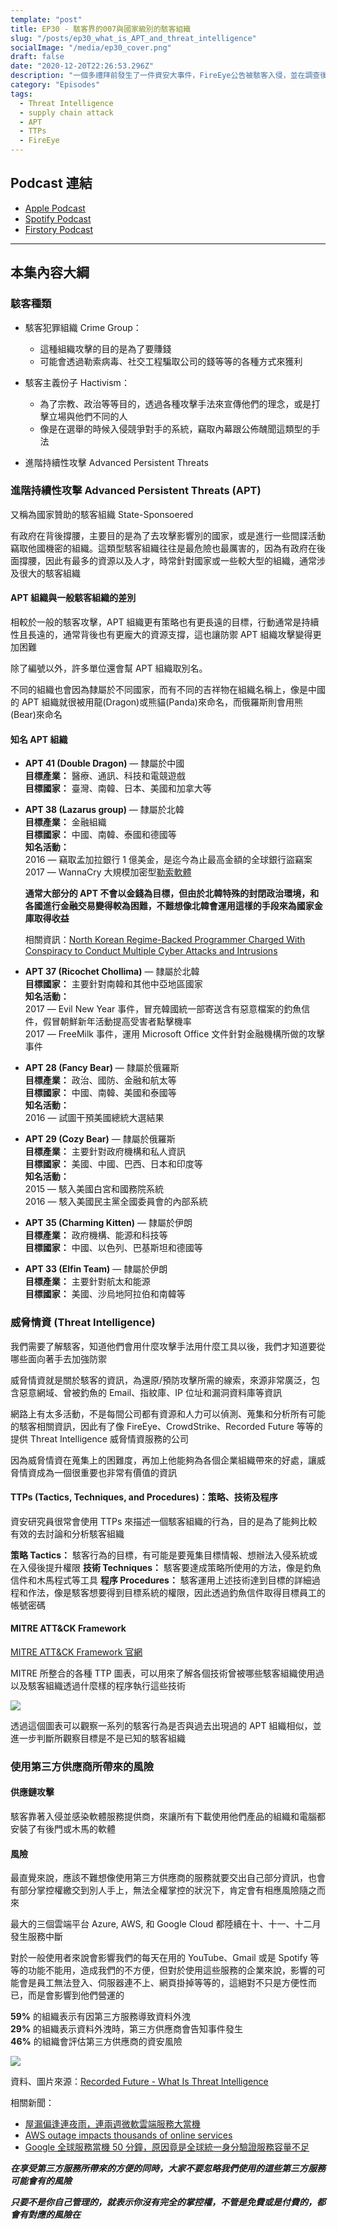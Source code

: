 ```yaml
---
template: "post"
title: EP30 - 駭客界的007與國家級別的駭客組織
slug: "/posts/ep30_what_is_APT_and_threat_intelligence"
socialImage: "/media/ep30_cover.png"
draft: false
date: "2020-12-20T22:26:53.296Z"
description: "一個多禮拜前發生了一件資安大事件，FireEye公告被駭客入侵，並在調查後指出他們所使用的一款由Solarwinds推出的IT工具有資安問題，我們想藉由這次的機會談談駭客組織、APT、威脅情資以及第三方產品的風險"
category: "Episodes"
tags:
  - Threat Intelligence
  - supply chain attack
  - APT
  - TTPs
  - FireEye
---
```


## Podcast 連結

- [Apple Podcast](https://podcasts.apple.com/tw/podcast/%E8%B3%87%E5%AE%89%E8%A7%A3%E5%A3%93%E7%B8%AE/id1513276667#episodeGuid=ckixq00sjptwj0888rths6bf7)
- [Spotify Podcast](https://open.spotify.com/episode/0tQ9tNDqyJD0pZF9YU4ar0?si=VDCyPWvSS-6ogmKBJVaHRQ)
- [Firstory Podcast](https://open.firstory.me/story/ckixq00sjptwj0888rths6bf7)

---

## 本集內容大綱

### 駭客種類

- 駭客犯罪組織 Crime Group：

  - 這種組織攻擊的目的是為了要賺錢
  - 可能會透過勒索病毒、社交工程騙取公司的錢等等的各種方式來獲利

- 駭客主義份子 Hactivism：

  - 為了宗教、政治等等目的，透過各種攻擊手法來宣傳他們的理念，或是打擊立場與他們不同的人
  - 像是在選舉的時候入侵競爭對手的系統，竊取內幕跟公佈醜聞這類型的手法

- 進階持續性攻擊 Advanced Persistent Threats

### 進階持續性攻擊 Advanced Persistent Threats (APT)

又稱為國家贊助的駭客組織 State-Sponsoered

有政府在背後撐腰，主要目的是為了去攻擊影響別的國家，或是進行一些間諜活動竊取他國機密的組織。這類型駭客組織往往是最危險也最厲害的，因為有政府在後面撐腰，因此有最多的資源以及人才，時常針對國家或一些較大型的組織，通常涉及很大的駭客組織

#### APT 組織與一般駭客組織的差別

相較於一般的駭客攻擊，APT 組織更有策略也有更長遠的目標，行動通常是持續性且長遠的，通常背後也有更龐大的資源支撐，這也讓防禦 APT 組織攻擊變得更加困難

除了編號以外，許多單位還會幫 APT 組織取別名。

不同的組織也會因為隸屬於不同國家，而有不同的吉祥物在組織名稱上，像是中國的 APT 組織就很被用龍(Dragon)或熊貓(Panda)來命名，而俄羅斯則會用熊(Bear)來命名

#### 知名 APT 組織

- **APT 41 (Double Dragon)** — 隸屬於中國\
  **目標產業：** 醫療、通訊、科技和電競遊戲\
  **目標國家：** 臺灣、南韓、日本、美國和加拿大等
- **APT 38 (Lazarus group)** — 隸屬於北韓\
  **目標產業：** 金融組織\
  **目標國家：** 中國、南韓、泰國和德國等\
  **知名活動：** \
  2016 — 竊取孟加拉銀行 1 億美金，是迄今為止最高金額的全球銀行盜竊案\
  2017 — WannaCry 大規模加密型[勒索軟體](/posts/ep25_types_of_malwares#勒索病毒-ransomware)

  **通常大部分的 APT 不會以金錢為目標，但由於北韓特殊的封閉政治環境，和各國進行金融交易變得較為困難，不難想像北韓會運用這樣的手段來為國家金庫取得收益**

  相關資訊：[North Korean Regime-Backed Programmer Charged With Conspiracy to Conduct Multiple Cyber Attacks and Intrusions](https://www.justice.gov/opa/pr/north-korean-regime-backed-programmer-charged-conspiracy-conduct-multiple-cyber-attacks-and)

- **APT 37 (Ricochet Chollima)** — 隸屬於北韓\
  **目標國家：** 主要針對南韓和其他中亞地區國家\
  **知名活動：** \
  2017 — Evil New Year 事件，冒充韓國統一部寄送含有惡意檔案的釣魚信件，假冒朝鮮新年活動提高受害者點擊機率\
  2017 — FreeMilk 事件，運用 Microsoft Office 文件針對金融機構所做的攻擊事件
- **APT 28 (Fancy Bear)** — 隸屬於俄羅斯\
  **目標產業：** 政治、國防、金融和航太等\
  **目標國家：** 中國、南韓、美國和泰國等\
  **知名活動：** \
  2016 — 試圖干預美國總統大選結果
- **APT 29 (Cozy Bear)** — 隸屬於俄羅斯\
  **目標產業：** 主要針對政府機構和私人資訊\
  **目標國家：** 美國、中國、巴西、日本和印度等\
  **知名活動：** \
  2015 — 駭入美國白宮和國務院系統\
  2016 — 駭入美國民主黨全國委員會的內部系統
- **APT 35 (Charming Kitten)** — 隸屬於伊朗\
  **目標產業：** 政府機構、能源和科技等\
  **目標國家：** 中國、以色列、巴基斯坦和德國等
- **APT 33 (Elfin Team)** — 隸屬於伊朗\
  **目標產業：** 主要針對航太和能源\
  **目標國家：** 美國、沙烏地阿拉伯和南韓等

### 威脅情資 (Threat Intelligence)

我們需要了解駭客，知道他們會用什麼攻擊手法用什麼工具以後，我們才知道要從哪些面向著手去加強防禦

威脅情資就是關於駭客的資訊，為還原/預防攻擊所需的線索，來源非常廣泛，包含惡意網域、曾被釣魚的 Email、指紋庫、IP 位址和漏洞資料庫等資訊

網路上有太多活動，不是每間公司都有資源和人力可以偵測、蒐集和分析所有可能的駭客相關資訊，因此有了像 FireEye、CrowdStrike、Recorded Future 等等的提供 Threat Intelligence 威脅情資服務的公司

因為威脅情資在蒐集上的困難度，再加上他能夠為各個企業組織帶來的好處，讓威脅情資成為一個很重要也非常有價值的資訊

#### TTPs (Tactics, Techniques, and Procedures)：策略、技術及程序

資安研究員很常會使用 TTPs 來描述一個駭客組織的行為，目的是為了能夠比較有效的去討論和分析駭客組織

**策略 Tactics：** 駭客行為的目標，有可能是要蒐集目標情報、想辦法入侵系統或在入侵後提升權限
**技術 Techniques：** 駭客要達成策略所使用的方法，像是釣魚信件和木馬程式等工具
**程序 Procedures：** 駭客運用上述技術達到目標的詳細過程和作法，像是駭客想要得到目標系統的權限，因此透過釣魚信件取得目標員工的帳號密碼

#### MITRE ATT&CK Framework

[MITRE ATT&CK Framework 官網](https://attack.mitre.org/#)

MITRE 所整合的各種 TTP 圖表，可以用來了解各個技術曾被哪些駭客組織使用過以及駭客組織透過什麼樣的程序執行這些技術

![](/media/apt_mitre.png)

透過這個圖表可以觀察一系列的駭客行為是否與過去出現過的 APT 組織相似，並進一步判斷所觀察目標是不是已知的駭客組織

### 使用第三方供應商所帶來的風險

#### 供應鏈攻擊

駭客靠著入侵並感染軟體服務提供商，來讓所有下載使用他們產品的組織和電腦都安裝了有後門或木馬的軟體

#### 風險

最直覺來說，應該不難想像使用第三方供應商的服務就要交出自己部分資訊，也會有部分掌控權繳交到別人手上，無法全權掌控的狀況下，肯定會有相應風險隨之而來

最大的三個雲端平台 Azure, AWS, 和 Google Cloud 都陸續在十、十一、十二月發生服務中斷

對於一般使用者來說會影響我們的每天在用的 YouTube、Gmail 或是 Spotify 等等的功能不能用，造成我們的不方便，但對於使用這些服務的企業來說，影響的可能會是員工無法登入、伺服器連不上、網頁掛掉等等的，這絕對不只是方便性而已，而是會影響到他們營運的

**59%** 的組織表示有因第三方服務導致資料外洩\
**29%** 的組織表示資料外洩時，第三方供應商會告知事件發生\
**46%** 的組織會評估第三方供應商的資安風險

![](/media/apt_recordedfuturer_eport.png)

資料、圖片來源：[Recorded Future - What Is Threat Intelligence](https://www.recordedfuture.com/threat-intelligence/)

相關新聞：

- [屋漏偏逢連夜雨，連兩週微軟雲端服務大當機](https://technews.tw/2020/10/08/microsoft-cloud-services-outages-continue-week-two/)
- [AWS outage impacts thousands of online services](https://www.zdnet.com/article/aws-outage-impacts-thousands-of-online-services/)
- [Google 全球服務當機 50 分鐘，原因竟是全球統一身分驗證服務容量不足](https://www.ithome.com.tw/news/141663)

**_在享受第三方服務所帶來的方便的同時，大家不要忽略我們使用的這些第三方服務可能會有的風險_**

**_只要不是你自己管理的，就表示你沒有完全的掌控權，不管是免費或是付費的，都會有對應的風險在_**
